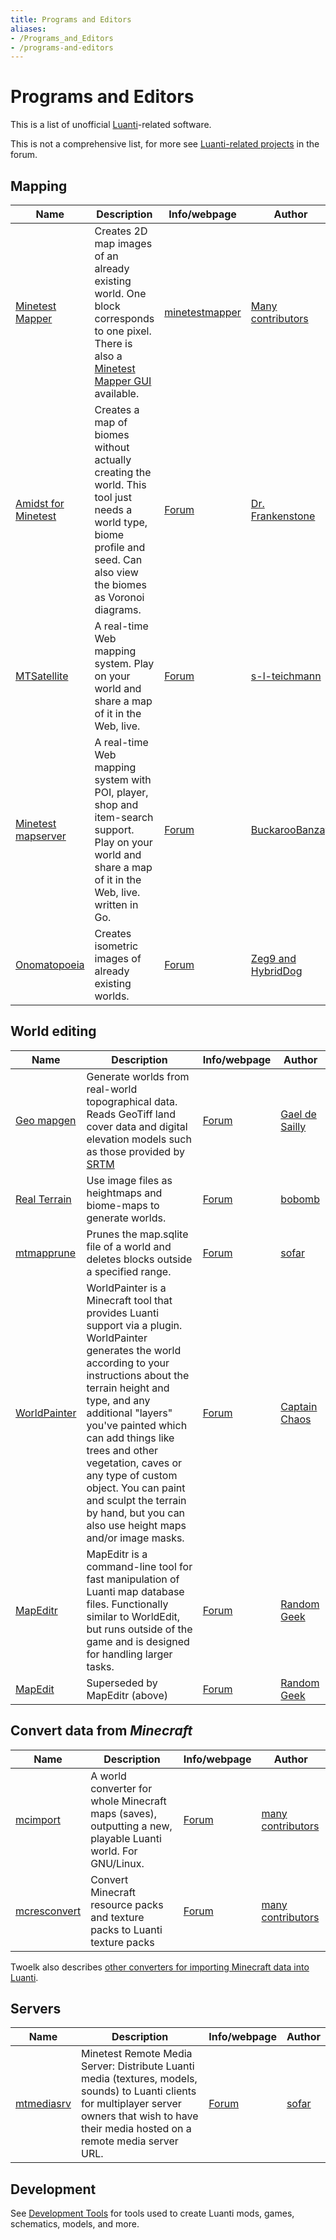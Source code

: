 ```yaml
---
title: Programs and Editors
aliases:
- /Programs_and_Editors
- /programs-and-editors
---
```


# Programs and Editors

This is a list of unofficial [Luanti](/Luanti)-related software.

This is not a comprehensive list, for more see [Luanti-related projects](https://forum.minetest.net/viewforum.php?f=14) in the forum.

Mapping
-------

Name | Description | Info/webpage | Author
--|--|--|--
[Minetest Mapper](https://github.com/luanti-org/minetestmapper) | Creates 2D map images of an already existing world. One block corresponds to one pixel. There is also a [Minetest Mapper GUI](https://forum.luanti.org/viewtopic.php?t=12139) available. | [minetestmapper](/minetestmapper) | [Many contributors](https://github.com/luanti-org/minetestmapper/graphs/contributors)
[Amidst for Minetest](https://github.com/Treer/Amidst-for-Minetest) | Creates a map of biomes without actually creating the world. This tool just needs a world type, biome profile and seed. Can also view the biomes as Voronoi diagrams. | [Forum](https://forum.luanti.org/viewtopic.php?t=19869) | [Dr. Frankenstone](https://forum.luanti.org/memberlist.php?mode=viewprofile&u=19464)
[MTSatellite](https://bitbucket.org/s_l_teichmann/mtsatellite/src/master/) | A real-time Web mapping system. Play on your world and share a map of it in the Web, live. | [Forum](https://forum.luanti.org/viewtopic.php?t=10278) | [s-l-teichmann](https://forum.luanti.org/memberlist.php?mode=viewprofile&u=11044)
[Minetest mapserver](https://github.com/minetest-mapserver/mapserver) | A real-time Web mapping system with POI, player, shop and item-search support. Play on your world and share a map of it in the Web, live. written in Go. | [Forum](https://forum.luanti.org/viewtopic.php?t=21999) | [BuckarooBanzay](https://forum.luanti.org/memberlist.php?mode=viewprofile&u=22999)
[Onomatopoeia](https://github.com/HybridDog/onomatopoeia) | Creates isometric images of already existing worlds. | [Forum](https://forum.luanti.org/viewtopic.php?t=18698) | [Zeg9 and HybridDog](https://github.com/HybridDog/onomatopoeia/graphs/contributors)

World editing
-------------

Name | Description | Info/webpage | Author
--|--|--|--
[Geo mapgen](https://github.com/gaelysam/geo-mapgen) | Generate worlds from real-world topographical data. Reads GeoTiff land cover data and digital elevation models such as those provided by [SRTM](http://srtm.csi.cgiar.org/SELECTION/inputCoord.asp) | [Forum](https://forum.luanti.org/viewtopic.php?t=19387) | [Gael de Sailly](https://forum.luanti.org/memberlist.php?mode=viewprofile&u=9067)
[Real Terrain](https://github.com/bobombolo/realterrain) | Use image files as heightmaps and biome-maps to generate worlds. | [Forum](https://forum.luanti.org/viewtopic.php?t=12666) | [bobomb](https://forum.luanti.org/memberlist.php?mode=viewprofile&u=15865)
[mtmapprune](https://github.com/minetest-tools/mtmapprune) | Prunes the map.sqlite file of a world and deletes blocks outside a specified range. | [Forum](https://forum.luanti.org/viewtopic.php?t=18579) | [sofar](https://github.com/sofar)
[WorldPainter](https://www.worldpainter.net/) | WorldPainter is a Minecraft tool that provides Luanti support via a plugin. WorldPainter generates the world according to your instructions about the terrain height and type, and any additional "layers" you've painted which can add things like trees and other vegetation, caves or any type of custom object. You can paint and sculpt the terrain by hand, but you can also use height maps and/or image masks. | [Forum](https://forum.luanti.org/viewtopic.php?t=16649) | [Captain Chaos](https://forum.luanti.org/memberlist.php?mode=viewprofile&u=20528)
[MapEditr](https://github.com/random-geek/MapEditr) | MapEditr is a command-line tool for fast manipulation of Luanti map database files. Functionally similar to WorldEdit, but runs outside of the game and is designed for handling larger tasks. | [Forum](https://forum.luanti.org/viewtopic.php?t=26803) | [Random Geek](https://forum.luanti.org/memberlist.php?mode=viewprofile&u=23195)
[MapEdit](https://github.com/random-geek/MapEdit) | Superseded by MapEditr (above) | [Forum](https://github.com/random-geek/MapEdit) | [Random Geek](https://forum.luanti.org/memberlist.php?mode=viewprofile&u=23195)

Convert data from _Minecraft_
-----------------------------


Name | Description | Info/webpage | Author
--|--|--|--
[mcimport](https://github.com/minetest-tools/mcimport) | A world converter for whole Minecraft maps (saves), outputting a new, playable Luanti world. For GNU/Linux. | [Forum](https://forum.luanti.org/viewtopic.php?f=14&t=13709) | [many contributors](https://github.com/minetest-tools/mcimport/graphs/contributors)
[mcresconvert](https://github.com/minetest-tools/mcresconvert) | Convert Minecraft resource packs and texture packs to Luanti texture packs | [Forum](https://forum.luanti.org/viewtopic.php?f=4&t=14283) | [many contributors](https://github.com/minetest-tools/mcresconvert/graphs/contributors)

Twoelk also describes [other converters for importing Minecraft data into Luanti](https://forum.minetest.net/viewtopic.php?p=251194&sid=8558c08027ecfd8d6f08620c9344882f#p251194).

Servers
-------

Name | Description | Info/webpage | Author
--|--|--|--
[mtmediasrv](https://github.com/minetest-tools/mtmediasrv) | Minetest Remote Media Server: Distribute Luanti media (textures, models, sounds) to Luanti clients for multiplayer server owners that wish to have their media hosted on a remote media server URL. | [Forum](https://forum.luanti.org/viewtopic.php?f=14&t=17411) | [sofar](https://github.com/sofar)

Development
-----------

See [Development Tools](/development-tools) for tools used to create Luanti mods, games, schematics, models, and more.
